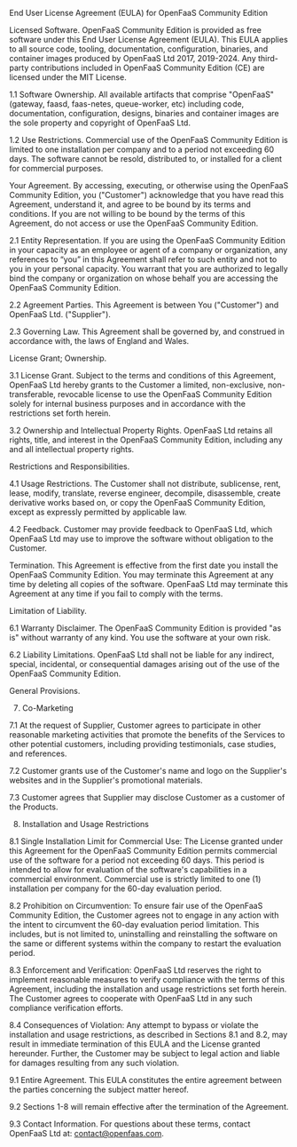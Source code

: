End User License Agreement (EULA) for OpenFaaS Community Edition

Licensed Software. OpenFaaS Community Edition is provided as free software under this End User License Agreement (EULA). This EULA applies to all source code, tooling, documentation, configuration, binaries, and container images produced by OpenFaaS Ltd 2017, 2019-2024. Any third-party contributions included in OpenFaaS Community Edition (CE) are licensed under the MIT License.

1.1 Software Ownership. All available artifacts that comprise "OpenFaaS" (gateway, faasd, faas-netes, queue-worker, etc) including code, documentation, configuration, designs, binaries and container images are the sole property and copyright of OpenFaaS Ltd.

1.2 Use Restrictions. Commercial use of the OpenFaaS Community Edition is limited to one installation per company and to a period not exceeding 60 days. The software cannot be resold, distributed to, or installed for a client for commercial purposes.

Your Agreement. By accessing, executing, or otherwise using the OpenFaaS Community Edition, you ("Customer") acknowledge that you have read this Agreement, understand it, and agree to be bound by its terms and conditions. If you are not willing to be bound by the terms of this Agreement, do not access or use the OpenFaaS Community Edition.

2.1 Entity Representation. If you are using the OpenFaaS Community Edition in your capacity as an employee or agent of a company or organization, any references to “you” in this Agreement shall refer to such entity and not to you in your personal capacity. You warrant that you are authorized to legally bind the company or organization on whose behalf you are accessing the OpenFaaS Community Edition.

2.2 Agreement Parties. This Agreement is between You ("Customer") and OpenFaaS Ltd. ("Supplier").

2.3 Governing Law. This Agreement shall be governed by, and construed in accordance with, the laws of England and Wales.

License Grant; Ownership.

3.1 License Grant. Subject to the terms and conditions of this Agreement, OpenFaaS Ltd hereby grants to the Customer a limited, non-exclusive, non-transferable, revocable license to use the OpenFaaS Community Edition solely for internal business purposes and in accordance with the restrictions set forth herein.

3.2 Ownership and Intellectual Property Rights. OpenFaaS Ltd retains all rights, title, and interest in the OpenFaaS Community Edition, including any and all intellectual property rights.

Restrictions and Responsibilities.

4.1 Usage Restrictions. The Customer shall not distribute, sublicense, rent, lease, modify, translate, reverse engineer, decompile, disassemble, create derivative works based on, or copy the OpenFaaS Community Edition, except as expressly permitted by applicable law.

4.2 Feedback. Customer may provide feedback to OpenFaaS Ltd, which OpenFaaS Ltd may use to improve the software without obligation to the Customer.

Termination. This Agreement is effective from the first date you install the OpenFaaS Community Edition. You may terminate this Agreement at any time by deleting all copies of the software. OpenFaaS Ltd may terminate this Agreement at any time if you fail to comply with the terms.

Limitation of Liability.

6.1 Warranty Disclaimer. The OpenFaaS Community Edition is provided "as is" without warranty of any kind. You use the software at your own risk.

6.2 Liability Limitations. OpenFaaS Ltd shall not be liable for any indirect, special, incidental, or consequential damages arising out of the use of the OpenFaaS Community Edition.

General Provisions.

7. Co-Marketing

7.1 At the request of Supplier, Customer agrees to participate in other reasonable marketing activities that promote the benefits of the Services to other potential customers, including providing testimonials, case studies, and references.

7.2 Customer grants use of the Customer's name and logo on the Supplier's websites and in the Supplier's promotional materials.

7.3 Customer agrees that Supplier may disclose Customer as a customer of the Products.

8. Installation and Usage Restrictions

8.1 Single Installation Limit for Commercial Use: The License granted under this Agreement for the OpenFaaS Community Edition permits commercial use of the software for a period not exceeding 60 days. This period is intended to allow for evaluation of the software's capabilities in a commercial environment. Commercial use is strictly limited to one (1) installation per company for the 60-day evaluation period.

8.2 Prohibition on Circumvention: To ensure fair use of the OpenFaaS Community Edition, the Customer agrees not to engage in any action with the intent to circumvent the 60-day evaluation period limitation. This includes, but is not limited to, uninstalling and reinstalling the software on the same or different systems within the company to restart the evaluation period.

8.3 Enforcement and Verification: OpenFaaS Ltd reserves the right to implement reasonable measures to verify compliance with the terms of this Agreement, including the installation and usage restrictions set forth herein. The Customer agrees to cooperate with OpenFaaS Ltd in any such compliance verification efforts.

8.4 Consequences of Violation: Any attempt to bypass or violate the installation and usage restrictions, as described in Sections 8.1 and 8.2, may result in immediate termination of this EULA and the License granted hereunder. Further, the Customer may be subject to legal action and liable for damages resulting from any such violation.

9.1 Entire Agreement. This EULA constitutes the entire agreement between the parties concerning the subject matter hereof.

9.2 Sections 1-8 will remain effective after the termination of the Agreement.

9.3 Contact Information. For questions about these terms, contact OpenFaaS Ltd at: contact@openfaas.com.
